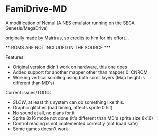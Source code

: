 # FamiDrive-MD
A modification of Nemul (A NES emulator running on the SEGA Genesis/MegaDrive)

originally made by Mairtrus, so credits to him for his effort...

** ROMS ARE NOT INCLUDED IN THE SOURCE ***

Features:
- Original version didn't work on hardware, this one does
- Added support for another mapper other than mapper 0: CNROM
- Working vertical scrolling using both scroll layers (Map height is different than MD's)

Current issues/TODO:
- *SLOW*, at least this system can do something like this.
- Graphic glitches (bad timing, affects sprite 0 hit)
- No sound at all, no plans for it
- Sprite 8x16 mode not done (it's different than MD's sprite size 8x16)
- Control reading is not implemented correctly (not 6pad safe)
- Some games doesn't work
